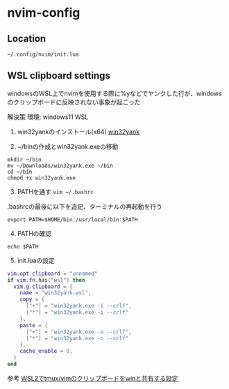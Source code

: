 # nvim-config

## Location
```~/.config/nvim/init.lua```

## WSL clipboard settings
windowsのWSL上でnvimを使用する際に%yなどでヤンクした行が、windowsのクリップボードに反映されない事象が起こった

解決策
環境: windows11 WSL

1. win32yankのインストール(x64)
[win32yank](https://github.com/equalsraf/win32yank/releases)

2. ~/binの作成とwin32yank.exeの移動
```
mkdir ~/bin
mv ~/Downloads/win32yank.exe ~/bin
cd ~/bin
chmod +x win32yank.exe
```

3. PATHを通す
```vim ~/.bashrc```

.bashrcの最後に以下を追記、ターミナルの再起動を行う
```
export PATH=$HOME/bin:/usr/local/bin:$PATH
```

4. PATHの確認
```
echo $PATH
```

5. init.luaの設定

```init.lua
vim.opt.clipboard = "unnamed"
if vim.fn.has("wsl") then
  vim.g.clipboard = {
    name = "win32yank-wsl",
    copy = {
      ["+"] = "win32yank.exe -i --crlf",
      ["*"] = "win32yank.exe -i --crlf"
    },
    paste = {
      ["+"] = "win32yank.exe -o --crlf",
      ["*"] = "win32yank.exe -o --crlf"
    },
    cache_enable = 0,
  }
end
```
参考
[WSL2でtmux/vimのクリップボードをwinと共有する設定](https://zenn.dev/kujirahand/articles/4b37160f781be7)


